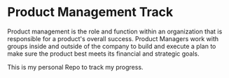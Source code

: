 # Product Management Track

  Product management is the role and function within an organization that is responsible for a product's overall success. 
  Product Managers work with groups inside and outside of the company to build and execute a plan to make sure the product best meets its financial and strategic goals.
  
  This is my personal Repo to track my progress.

